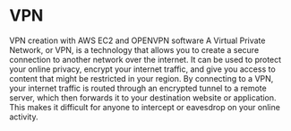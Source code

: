 # VPN
VPN creation with AWS EC2 and OPENVPN software
A Virtual Private Network, or VPN, is a technology that allows you to create a secure connection to another network over the internet. It can be used to protect your online privacy, encrypt your internet traffic, and give you access to content that might be restricted in your region. By connecting to a VPN, your internet traffic is routed through an encrypted tunnel to a remote server, which then forwards it to your destination website or application. This makes it difficult for anyone to intercept or eavesdrop on your online activity.

